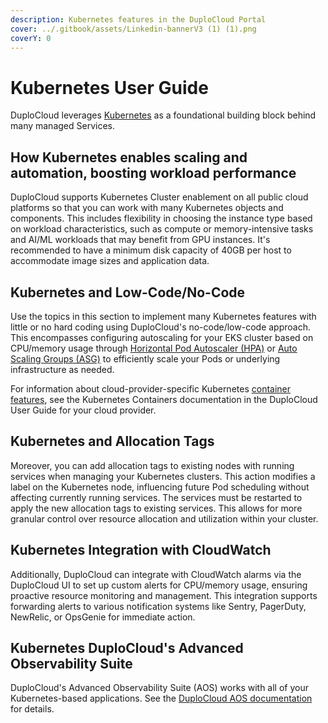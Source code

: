 ```yaml
---
description: Kubernetes features in the DuploCloud Portal
cover: ../.gitbook/assets/Linkedin-bannerV3 (1) (1).png
coverY: 0
---
```


# Kubernetes User Guide

DuploCloud leverages [Kubernetes](https://kubernetes.io/docs/home/) as a foundational building block behind many managed Services.

## How Kubernetes enables scaling and automation, boosting workload performance

DuploCloud supports Kubernetes Cluster enablement on all public cloud platforms so that you can work with many Kubernetes objects and components. This includes flexibility in choosing the instance type based on workload characteristics, such as compute or memory-intensive tasks and AI/ML workloads that may benefit from GPU instances. It's recommended to have a minimum disk capacity of 40GB per host to accommodate image sizes and application data.

## Kubernetes and Low-Code/No-Code

Use the topics in this section to implement many Kubernetes features with little or no hard coding using DuploCloud's no-code/low-code approach. This encompasses configuring autoscaling for your EKS cluster based on CPU/memory usage through [Horizontal Pod Autoscaler (HPA)](hpa.md) or [Auto Scaling Groups (ASG)](../overview/use-cases/hosts-vms/auto-scaling/auto-scaling-groups/) to efficiently scale your Pods or underlying infrastructure as needed.

For information about cloud-provider-specific Kubernetes [container features](../container-orchestrators/), see the Kubernetes Containers documentation in the DuploCloud User Guide for your cloud provider.&#x20;

## Kubernetes and Allocation Tags

Moreover, you can add allocation tags to existing nodes with running services when managing your Kubernetes clusters. This action modifies a label on the Kubernetes node, influencing future Pod scheduling without affecting currently running services. The services must be restarted to apply the new allocation tags to existing services. This allows for more granular control over resource allocation and utilization within your cluster.

## Kubernetes Integration with CloudWatch

Additionally, DuploCloud can integrate with CloudWatch alarms via the DuploCloud UI to set up custom alerts for CPU/memory usage, ensuring proactive resource monitoring and management. This integration supports forwarding alerts to various notification systems like Sentry, PagerDuty, NewRelic, or OpsGenie for immediate action.

## Kubernetes DuploCloud's Advanced Observability Suite

DuploCloud's Advanced Observability Suite (AOS) works with all of your Kubernetes-based applications. See the [DuploCloud AOS documentation](../diagnostics-overview/advanced-observability-suite.md) for details. &#x20;
